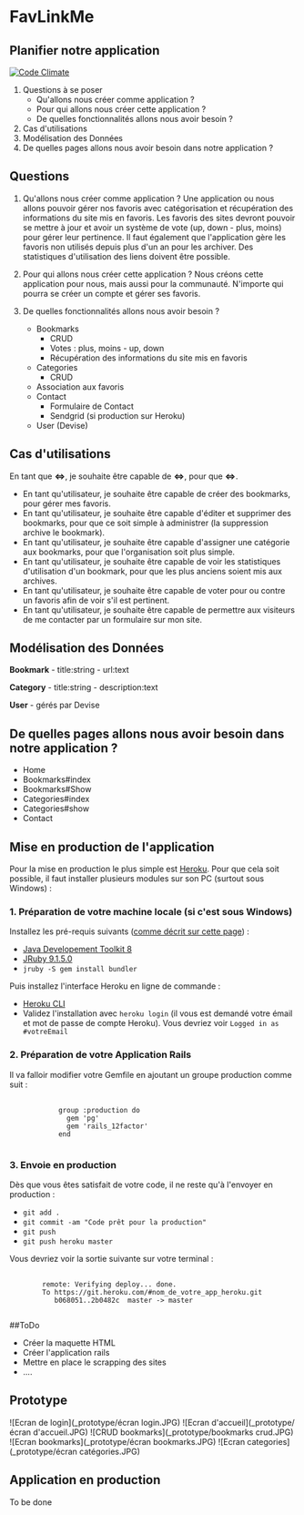 # FavLinkMe

## Planifier notre application

[![Code Climate](https://codeclimate.com/github/tboucheau/FavLinkMe/badges/gpa.svg)](https://codeclimate.com/github/tboucheau/FavLinkMe)

1. Questions à se poser
	- Qu'allons nous créer comme application ?
	- Pour qui allons nous créer cette application ?
	- De quelles fonctionnalités allons nous avoir besoin ?
2. Cas d'utilisations
3. Modélisation des Données
4. De quelles pages allons nous avoir besoin dans notre application ?

## Questions

1. Qu'allons nous créer comme application ?
Une application ou nous allons pouvoir gérer nos favoris avec catégorisation et récupération des informations du site mis en favoris. Les favoris des sites devront pouvoir se mettre à jour et avoir un système de vote (up, down - plus, moins) pour gérer leur pertinence. Il faut également que l'application gère les favoris non utilisés depuis plus d'un an pour les archiver. Des statistiques d'utilisation des liens doivent être possible.

2. Pour qui allons nous créer cette application ?
Nous créons cette application pour nous, mais aussi pour la communauté. N'importe qui pourra se créer un compte et gérer ses favoris.

3. De quelles fonctionnalités allons nous avoir besoin ?
	- Bookmarks
		- CRUD
		- Votes : plus, moins - up, down
		- Récupération des informations du site mis en favoris
	- Categories
		- CRUD
    - Association aux favoris
	- Contact
		- Formulaire de Contact
		- Sendgrid (si production sur Heroku)
	- User (Devise)

## Cas d'utilisations
En tant que **<=>**, je souhaite être capable de **<=>**, pour que **<=>**.
- En tant qu'utilisateur, je souhaite être capable de créer des bookmarks, pour gérer mes favoris.
- En tant qu'utilisateur, je souhaite être capable d'éditer et supprimer des bookmarks, pour que ce soit simple à administrer (la suppression archive le bookmark).
- En tant qu'utilisateur, je souhaite être capable d'assigner une catégorie aux bookmarks, pour que l'organisation soit plus simple.
- En tant qu'utilisateur, je souhaite être capable de voir les statistiques d'utilisation d'un bookmark, pour que les plus anciens soient mis aux archives.
- En tant qu'utilisateur, je souhaite être capable de voter pour ou contre un favoris afin de voir s'il est pertinent.
- En tant qu'utilisateur, je souhaite être capable de permettre aux visiteurs de me contacter par un formulaire sur mon site.

## Modélisation des Données

**Bookmark**
	- title:string
	- url:text

**Category**
	- title:string
	- description:text

**User**
	- gérés par Devise

## De quelles pages allons nous avoir besoin dans notre application ?

- Home
- Bookmarks#index
- Bookmarks#Show
- Categories#index
- Categories#show
- Contact

## Mise en production de l'application
Pour la mise en production le plus simple est [Heroku](https://www.heroku.com). Pour que cela soit possible, il faut installer plusieurs modules sur son PC (surtout sous Windows) :

### 1. Préparation de votre machine locale (si c'est sous Windows)
Installez les pré-requis suivants ([comme décrit sur cette page](https://devcenter.heroku.com/articles/getting-started-with-jruby#introduction)) :

- [Java Developement Toolkit 8](https://www.oracle.com/technetwork/java/javase/downloads/index.html)
- [JRuby 9.1.5.0](http://jruby.org/files/downloads/9.1.5.0/index.html)
- `jruby -S gem install bundler`

Puis installez l'interface Heroku en ligne de commande :
- [Heroku CLI](https://cli-assets.heroku.com/branches/stable/heroku-windows-amd64.exe)
- Validez l'installation avec `heroku login` (il vous est demandé votre émail et mot de passe de compte Heroku). Vous devriez voir `Logged in as #votreEmail`

### 2. Préparation de votre Application Rails
Il va falloir modifier votre Gemfile en ajoutant un groupe production comme suit :
<pre>
	<code>
			group :production do
			  gem 'pg'
			  gem 'rails_12factor'
			end
	</code>
</pre>

### 3. Envoie en production
Dès que vous êtes satisfait de votre code, il ne reste qu'à l'envoyer en production :
- `git add .`
- `git commit -am "Code prêt pour la production"`
- `git push`
- `git push heroku master`

Vous devriez voir la sortie suivante sur votre terminal :
<pre>
	<code>
		remote: Verifying deploy... done.
		To https://git.heroku.com/#nom_de_votre_app_heroku.git
		   b068051..2b0482c  master -> master
	</code>
</pre>

##ToDo
- Créer la maquette HTML
- Créer l'application rails
- Mettre en place le scrapping des sites
- ....

## Prototype
![Ecran de login](_prototype/écran login.JPG)
![Ecran d'accueil](_prototype/écran d'accueil.JPG)
![CRUD bookmarks](_prototype/bookmarks crud.JPG)
![Ecran bookmarks](_prototype/écran bookmarks.JPG)
![Ecran categories](_prototype/écran catégories.JPG)

## Application en production
To be done
